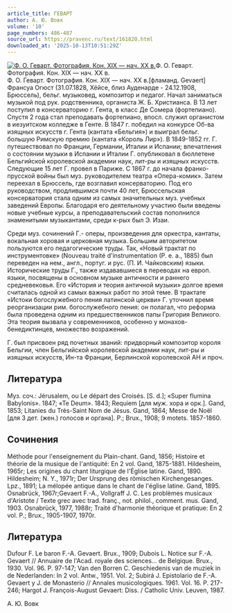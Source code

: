 ```yaml
---
article_title: ГЕВАРТ
author: А. Ю. Вовк
volume: '10'
page_numbers: 486-487
source_url: https://pravenc.ru/text/161820.html
downloaded_at: '2025-10-13T10:51:29Z'
---
```


[![Ф. О. Геварт. Фотография. Кон. XIX — нач. ХХ в.](https://pravenc.ru/data/602/467/1234/i200.jpg "Кликните для увеличения картинки")](https://pravenc.ru/data/602/467/1234/i400.jpg)Ф. О. Геварт. Фотография. Кон. XIX — нач. ХХ в.  
Ф. О. Геварт. Фотография. Кон. XIX — нач. ХХ в.[фламанд. Gevaert] Франсуа Огюст (31.07.1828, Хёйсе, близ Ауденарде - 24.12.1908, Брюссель), бельг. музыковед, композитор и педагог. Начал заниматься музыкой под рук. родственника, органиста Ж. Б. Христианса. В 13 лет поступил в консерваторию г. Гента, в класс Де Сомера (фортепиано). Спустя 2 года стал преподавать фортепиано, впосл. служил органистом в иезуитском колледже в Генте. В 1847 г. победил на конкурсе Об-ва изящных искусств г. Гента (кантата «Бельгия») и выиграл бельг. большую Римскую премию (кантата «Король Лир»). В 1849-1852 гг. Г. путешествовал по Франции, Германии, Италии и Испании; впечатления о состоянии музыки в Испании и Италии Г. опубликовал в бюллетене Бельгийской королевской академии наук, лит-ры и изящных искусств. Следующие 15 лет Г. провел в Париже. С 1867 г. до начала франко-прусской войны был муз. руководителем театра «Опера-комик». Затем переехал в Брюссель, где возглавил консерваторию. Под его руководством, продлившимся почти 40 лет, Брюссельская консерватория стала одним из самых значительных муз. учебных заведений Европы. Благодаря его деятельному участию были введены новые учебные курсы, а преподавательский состав пополнился знаменитыми музыкантами, среди к-рых был Э. Изаи.

Среди муз. сочинений Г.- оперы, произведения для оркестра, кантаты, вокальная хоровая и церковная музыка. Большим авторитетом пользуются его педагогические труды. Так, «Новый трактат по инструментовке» (Nouveau traité d'instrumentation (P. e. a., 1885) был переведен на нем., англ., португ. и рус. (П. И. Чайковским) языки. Исторические труды Г., также издававшиеся в переводах на европ. языки, посвящены в основном музыке античности и раннего средневековья. Его «История и теория античной музыки» долгое время считалась одной из самых важных работ по этой теме. В трактате «Истоки богослужебного пения латинской церкви» Г. уточнил время реорганизации рим. богослужебного пения: он полагал, что реформа была проведена одним из предшественников папы Григория Великого. Эта теория вызвала у современников, особенно у монахов-бенедиктинцев, множество возражений.

Г. был присвоен ряд почетных званий: придворный композитор короля Бельгии, член Бельгийской королевской академии наук, лит-ры и изящных искусств, Ин-та Франции, Берлинской королевской АН и проч.

## Литература

Муз. соч.: Jérusalem, ou Le départ des Croisés. [S. d.]; «Super flumina Babylonis». 1847; «Te Deum». 1843; Requiem [для муж. хора и орк.]. Gand, 1853; Litanies du Très-Saint Nom de Jésus. Gand, 1864; Messe de Noël [для 3 дет. (жен.) голосов и органа]. P.; Brux., 1908; 9 motets. 1857-1860.

## Сочинения

Méthode pour l'enseignement du Plain-chant. Gand, 1856; Histoire et théorie de la musique de l'antiquité: En 2 vol. Gand, 1875-1881. Hildesheim, 1965r; Les origines du chant liturgique de l'Église latine. Gand, 1890. Hildesheim; N. Y., 1971r; Der Ursprung des römischen Kirchengesanges. Lpz., 1891; La mélopée antique dans le chant de l'église latine. Gand, 1895. Osnabrück, 1967r;Gevaert F.-A., Vollgraff J. C. Les problèmes musicaux d'Aristote / Texte grec avec trad. franç., not. philol., comment. mus. Gand, 1903. Osnabrück, 1977, 1988r; Traité d'harmonie théorique et pratique: En 2 vol. P.; Brux., 1905-1907, 1970r.

## Литература

Dufour F. Le baron F.-A. Gevaert. Brux., 1909; Dubois L. Notice sur F.-A. Gevaert // Annuaire de l'Acad. royale des sciences... de Belgique. Brux., 1930. Vol. 96. P. 97-147; Van den Borren C. Geschiedenis van de muziek in de Nederlanden: In 2 vol. Antw., 1951. Vol. 2; Subirá J. Epistolario de F.-A. Gevaert y J. de Monasterio // Annales musicologiques. 1961. Vol. 16. P. 217-246; Hargot J. François-August Gevaert: Diss. / Catholic Univ. Leuven, 1987.

А. Ю. Вовк

